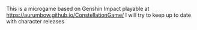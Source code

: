This is a microgame based on Genshin Impact playable at https://aurumbow.github.io/ConstellationGame/
I will try to keep up to date with character releases
